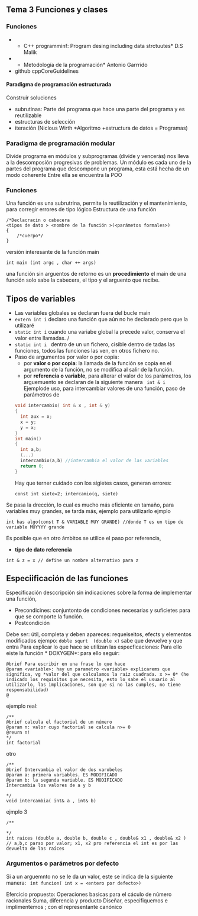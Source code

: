 ## Tema 3 Funciones y clases
### Funciones
 - * C++ programminf: Program desing including data strctuutes* D.S Malik
 - * Metodología de la programación* Antonio Garrrido
 - github cppCoreGuidelines

#### Paradigma de programación estructurada
Construir soluciones
- subrutinas: Parte del programa que hace una parte del programa y es reutilizable
- estructuras de selección
- iteración
(Niclous Wirth *Algoritmo +estructura de datos = Programas)

### Paradigma de programación modular  
Divide programa en módulos y subprogramas (divide y vencerás) nos lleva a la descomposión progresivas de problemas.
Un módulo es cada uno de la partes del programa que descompone un programa, esta está hecha de un modo coherente
Entre ella se encuentra la POO

### Funciones
Una función es una subrutrina,
permite la reutilización y el mantenimiento, para corregir errores de tipo lógico
Estructura de una función
```
/*Declacracin o cabecera
<tipos de dato > <nombre de la función >(<parámetos formales>)
{
	/*cuerpo*/
}
```

versión interesante de la función main

```
int main (int argc , char ++ args)
```
una función sin arguentos de retorno es un **procedimiento**
el main de una función solo sabe la cabecera, el tipo y el arguento que recibe.

## Tipos de variables

- Las variables globales se declaran fuera del bucle main
- `extern int i` declaro una función que aún no he declarado pero que la utilizaré
- `static int i` cuando una variabe global la precede valor, conserva el valor entre llamadas.  /
-  `static int i ` dentro de un un fichero, cisible dentro de tadas las funciones, todos las funciones las ven, en otros fichero no.
- Paso de argumentos por valor o por copia:
  - por **valor o por copia**: la llamada de la función se copia en el argumento de la función, no se modifica al salir de la función.
  - por **referencia o variable**, para alterar el valor de los parámetros, los arguemuento se declaran de la siguiente manera ` int & i`
  Ejemplode uso, para intercambiar valores de una función, paso de parámetros de 
  ```cpp
  void intercambio( int & x , int & y)
  {
	int aux = x;
	x = y;
	y = x;
  }
  int main()
  {
	int a,b;
	(...)
	intercambio(a,b) //intercambia el valor de las variables
	return 0;
  }

  
  ```
  Hay que terner cuidado con los sigietes casos, generan errores:
  ``` intercabio (2+1 , 3)
  const int siete=2; intercamio(q, siete)
  ```
 Se pasa la drección, lo cual es mucho más eficiente en tamaño, para variables muy grandes, se tarda más, ejemplo para utilizarlo
 ejmplo
 
 ```
 int has algo(const T & VARIABLE MUY GRANDE) //donde T es un tipo de variable MUYYYY grande
 ```
 
Es posible que en otro ámbitos se utilice el paso por referencia,
- **tipo de dato referencia**
```
int & z = x // define un nombre alternativo para z
```

## Especiificación de las funciones
Especificación desccripción sin indicaciones sobre la forma de implementar una función,
- Precondicines: conjuntonto de condiciones necesarias y suficietes para que se comporte la función.
- Postcondición

Debe ser: útil, completa y deben apareces: requeiseitos, efects y elementos modificados
ejempo: `doble squrt  (double x)` sabe que devuelve y que entra
Para explicar lo que hace se utilizan las especficaciones:
Para ello eiste la función * DOXYGEN*: para ello seguir:
```
@brief Para escribir en una frase lo que hace
@param <variable>: hay un parametro <variable> explicarems que significa, vg *valor del que calculamos la raiz cuadrada. x >= 0* (he indicado los requisitos que necesita, esto lo sabe el usuario al utilizarlo, las implicaciones, son que si no las cumples, no tiene responsabilidad)
@
```
ejemplo real:

```
/**
@brief calcula el factorial de un número
@param n: valor cuyo factorial se calcula n>= 0
@reurn n!
*/
int factorial
```

otro
```
/**
@brief Intervambia el valor de dos varobeles
@param a: primera variables. ES MODIFICADO
@param b: la segunda variable. ES MODIFICADO
Intercambia los valores de a y b

*/
void intercambia( int& a , int& b)
```

ejmplo 3
```
/**

*/
int raices (double a, double b, double c , double& x1 , double& x2 ) // a,b,c parso por valor; x1, x2 pro referencia el int es por las devuelta de las raíces

```

### Argumentos o parámetros por defecto
Si a un arguemnto no se le da un valor, este se indica de la siguiente manera:
` int funcion( int x = <entero por defecto>)`

Efercicio propuesto:
Operaciones basicas para el cáculo de número racionales Suma, diferencia y producto Diseñar, especifiquemos e implimentemos ; con el representante canónico